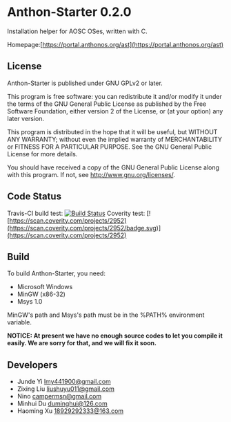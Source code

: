 # Anthon-Starter 0.2.0

Installation helper for AOSC OSes, written with C.

Homepage:[https://portal.anthonos.org/ast](https://portal.anthonos.org/ast)

## License

Anthon-Starter is published under GNU GPLv2 or later.

This program is free software: you can redistribute it and/or modify
it under the terms of the GNU General Public License as published by
the Free Software Foundation, either version 2 of the License, or
(at your option) any later version.

This program is distributed in the hope that it will be useful,
but WITHOUT ANY WARRANTY; without even the implied warranty of
MERCHANTABILITY or FITNESS FOR A PARTICULAR PURPOSE.  See the
GNU General Public License for more details.

You should have received a copy of the GNU General Public License
along with this program. If not, see <http://www.gnu.org/licenses/>.

## Code Status
Travis-CI build test: [![Build Status](https://travis-ci.org/AOSC-Dev/Anthon-Starter.svg?branch=0.2.0-devel)](https://travis-ci.org/AOSC-Dev/Anthon-Starter)
Coverity test: [![https://scan.coverity.com/projects/2952](https://scan.coverity.com/projects/2952/badge.svg)](https://scan.coverity.com/projects/2952)

## Build

To build Anthon-Starter, you need:

  * Microsoft Windows
  * MinGW (x86-32)
  * Msys 1.0

MinGW's path and Msys's path must be in the %PATH% environment variable.

**NOTICE: At present we have no enough source codes to let you compile it easily. We are sorry for that, and we will fix it soon.**

## Developers

  * Junde Yi <lmy441900@gmail.com>
  * Zixing Liu <liushuyu011@gmail.com>
  * Nino <campermsn@gmail.com>
  * Minhui Du <duminghui@126.com>
  * Haoming Xu <18929292333@163.com>
